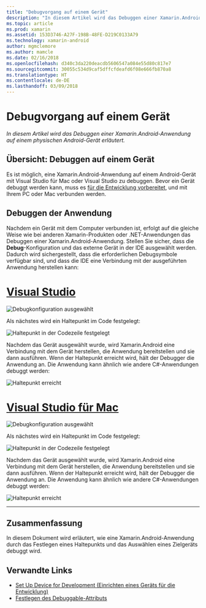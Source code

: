 ```yaml
---
title: "Debugvorgang auf einem Gerät"
description: "In diesem Artikel wird das Debuggen einer Xamarin.Android-Anwendung auf einem physischen Android-Gerät erläutert."
ms.topic: article
ms.prod: xamarin
ms.assetid: 153D3746-A27F-198B-48FE-D219C0133A79
ms.technology: xamarin-android
author: mgmclemore
ms.author: mamcle
ms.date: 02/16/2018
ms.openlocfilehash: d340c3da220deacdb5606547a084e55d80c817e7
ms.sourcegitcommit: 30055c534d9caf5dffcfdeafd6f08e666fb870a8
ms.translationtype: HT
ms.contentlocale: de-DE
ms.lasthandoff: 03/09/2018
---
```

# <a name="debug-on-device"></a>Debugvorgang auf einem Gerät

_In diesem Artikel wird das Debuggen einer Xamarin.Android-Anwendung auf einem physischen Android-Gerät erläutert._

## <a name="debug-on-device-overview"></a>Übersicht: Debuggen auf einem Gerät

Es ist möglich, eine Xamarin.Android-Anwendung auf einem Android-Gerät mit Visual Studio für Mac oder Visual Studio zu debuggen. Bevor ein Gerät debuggt werden kann, muss es [für die Entwicklung vorbereitet](~/android/get-started/installation/set-up-device-for-development.md), und mit Ihrem PC oder Mac verbunden werden.


## <a name="debug-application"></a>Debuggen der Anwendung

Nachdem ein Gerät mit dem Computer verbunden ist, erfolgt auf die gleiche Weise wie bei anderen Xamarin-Produkten oder .NET-Anwendungen das Debuggen einer Xamarin.Android-Anwendung. Stellen Sie sicher, dass die **Debug**-Konfiguration und das externe Gerät in der IDE ausgewählt werden. Dadurch wird sichergestellt, dass die erforderlichen Debugsymbole verfügbar sind, und dass die IDE eine Verbindung mit der ausgeführten Anwendung herstellen kann: 

# <a name="visual-studiotabvswin"></a>[Visual Studio](#tab/vswin)

![Debugkonfiguration ausgewählt](debug-on-device-images/image1-vs.png)

Als nächstes wird ein Haltepunkt im Code festgelegt:

![Haltepunkt in der Codezeile festgelegt](debug-on-device-images/image2-vs.png)

Nachdem das Gerät ausgewählt wurde, wird Xamarin.Android eine Verbindung mit dem Gerät herstellen, die Anwendung bereitstellen und sie dann ausführen. Wenn der Haltepunkt erreicht wird, hält der Debugger die Anwendung an. Die Anwendung kann ähnlich wie andere C#-Anwendungen debuggt werden: 

![Haltepunkt erreicht](debug-on-device-images/image3-vs.png)

# <a name="visual-studio-for-mactabvsmac"></a>[Visual Studio für Mac](#tab/vsmac)

![Debugkonfiguration ausgewählt](debug-on-device-images/image1-xs.png)

Als nächstes wird ein Haltepunkt im Code festgelegt:

![Haltepunkt in der Codezeile festgelegt](debug-on-device-images/image2-xs.png)

Nachdem das Gerät ausgewählt wurde, wird Xamarin.Android eine Verbindung mit dem Gerät herstellen, die Anwendung bereitstellen und sie dann ausführen. Wenn der Haltepunkt erreicht wird, hält der Debugger die Anwendung an. Die Anwendung kann ähnlich wie andere C#-Anwendungen debuggt werden: 

![Haltepunkt erreicht](debug-on-device-images/image3-xs.png)

-----



## <a name="summary"></a>Zusammenfassung

In diesem Dokument wird erläutert, wie eine Xamarin.Android-Anwendung durch das Festlegen eines Haltepunkts und das Auswählen eines Zielgeräts debuggt wird.


## <a name="related-links"></a>Verwandte Links

- [Set Up Device for Development (Einrichten eines Geräts für die Entwicklung)](~/android/get-started/installation/set-up-device-for-development.md)
- [Festlegen des Debuggable-Attributs](~/android/deploy-test/debuggable-attribute.md)
